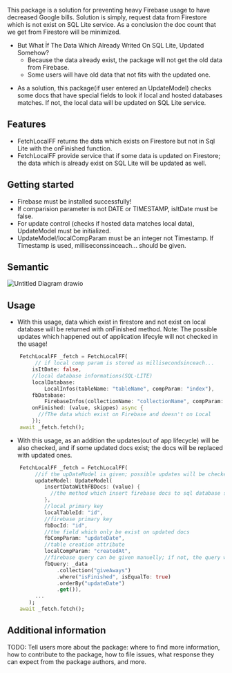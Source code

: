 
This package is a solution for preventing heavy Firebase usage to have decreased Google bills. Solution is simply, request data from Firestore which is not exist on SQL Lite service. As a conclusion the doc count that we get from Firestore will be minimized.

- But What İf The Data Which Already Writed On SQL Lite, Updated Somehow?
    * Because the data already exist, the package will not get the old data from Firebase.
    * Some users will have old data that not fits with the updated one.

+ As a solution, this package(if user entered an UpdateModel) checks some docs that have special fields to look if local and hosted databases matches. If not, the local data will be updated on SQL Lite service.

## Features

* FetchLocalFF returns the data which exists on Firestore but not in Sql Lite with the onFinished function.
* FetchLocalFF provide service that if some data is updated on Firestore; the data which is already exist on SQL Lite will be updated as well.



## Getting started

* Firebase must be installed successfully!
* If comparision parameter is not DATE or TIMESTAMP, isItDate must be false.
* For update control (checks if hosted data matches local data), UpdateModel must be initialized.
* UpdateModel/localCompParam must be an integer not Timestamp. If Timestamp is used, milliseconssinceach... should be given.

## Semantic
![Untitled Diagram drawio](https://user-images.githubusercontent.com/83311854/155860360-26652368-885a-4182-95fb-77cb4855c835.png)

## Usage

* With this usage, data which exist in firestore and not exist on local database will be returned with onFinished method. Note: The possible updates which happened out of application lifecyle will not checked in the usage!

```dart
    FetchLocalFF _fetch = FetchLocalFF(
         // if local comp param is stored as millisecondsinceach...
        isItDate: false,
        //local database informations(SQL-LITE)
        localDatabase:
            LocalInfos(tableName: "tableName", compParam: "index"),
        fbDatabase:
            FirebaseInfos(collectionName: "collectionName", compParam: "index"),
        onFinished: (value, skippes) async {
          //fThe data which exist on Firebase and doesn't on Local
        });
    await _fetch.fetch();
```

* With this usage, as an addition the updates(out of app lifecycle) will be also checked, and if some updated docs exist; the docs will be replaced with updated ones.

```dart
    FetchLocalFF _fetch = FetchLocalFF(
         //if the upDateModel is given; possible updates will be checked
         updateModel: UpdateModel(
            insertDataWithFBDocs: (value) {
              //the method which insert firebase docs to sql database should be given here
            },
            //local primary key
            localTableId: "id",
            //firebase primary key
            fbDocId: "id",
            //the field which only be exist on updated docs
            fbCompParam: "updateDate",
            //table creation attribute
            localCompParam: "createdAt",
            //firebase query can be given manuelly; if not, the query will order the collection with fbCompParam
            fbQuery: _data
                .collection("giveAways")
                .where("isFinished", isEqualTo: true)
                .orderBy("updateDate")
                .get()),
         ...
       );
    await _fetch.fetch();
```

## Additional information

TODO: Tell users more about the package: where to find more information, how to 
contribute to the package, how to file issues, what response they can expect 
from the package authors, and more.
